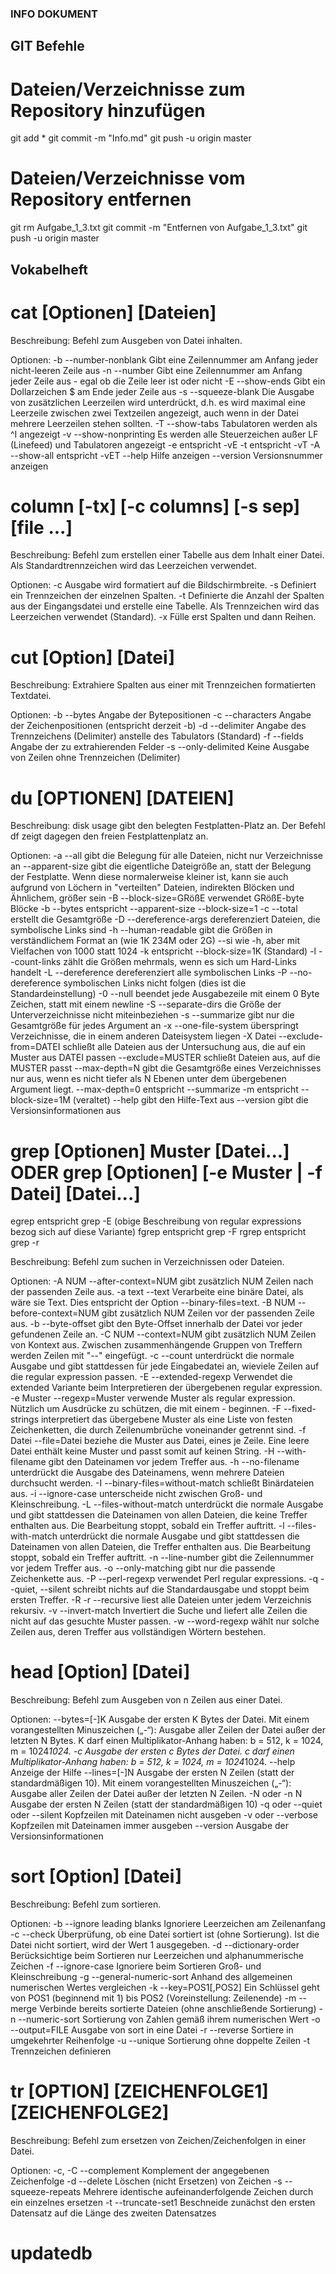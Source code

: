 ### INFO DOKUMENT

## GIT Befehle
# Dateien/Verzeichnisse zum Repository hinzufügen
git add *
git commit -m "Info.md"
git push -u origin master

# Dateien/Verzeichnisse vom Repository entfernen
git rm Aufgabe_1_3.txt
git commit -m "Entfernen von Aufgabe_1_3.txt"
git push -u origin master


## Vokabelheft

# cat [Optionen] [Dateien]
Beschreibung:
  Befehl zum Ausgeben von Datei inhalten.

Optionen:
    -b --number-nonblank	Gibt eine Zeilennummer am Anfang jeder nicht-leeren Zeile aus
    -n --number			Gibt eine Zeilennummer am Anfang jeder Zeile aus - egal ob die Zeile leer ist oder nicht
    -E --show-ends		Gibt ein Dollarzeichen $ am Ende jeder Zeile aus
    -s --squeeze-blank		Die Ausgabe von zusätzlichen Leerzeilen wird unterdrückt, d.h. es wird maximal eine Leerzeile zwischen zwei Textzeilen angezeigt, auch wenn in der Datei mehrere Leerzeilen stehen sollten.
    -T --show-tabs		Tabulatoren werden als ^I angezeigt
    -v --show-nonprinting	Es werden alle Steuerzeichen außer LF (Linefeed) und Tabulatoren angezeigt
    -e				entspricht -vE
    -t				entspricht -vT
    -A --show-all		entspricht -vET
       --help			Hilfe anzeigen
       --version		Versionsnummer anzeigen
       
# column [-tx] [-c columns] [-s sep] [file ...] 
Beschreibung:
  Befehl zum erstellen einer Tabelle aus dem Inhalt einer Datei.
  Als Standardtrennzeichen wird das Leerzeichen verwendet.
 
Optionen:
    -c 		Ausgabe wird formatiert auf die Bildschirmbreite.
    -s 		Definiert ein Trennzeichen der einzelnen Spalten.
    -t 		Definierte die Anzahl der Spalten aus der Eingangsdatei und erstelle eine Tabelle. Als Trennzeichen wird das Leerzeichen verwendet (Standard).
    -x 		Fülle erst Spalten und dann Reihen.

# cut [Option] [Datei]
Beschreibung:
  Extrahiere Spalten aus einer mit Trennzeichen formatierten Textdatei.
  
Optionen:
    -b --bytes			Angabe der Bytepositionen
    -c --characters		Angabe der Zeichenpositionen (entspricht derzeit -b)
    -d --delimiter		Angabe des Trennzeichens (Delimiter) anstelle des Tabulators (Standard)
    -f --fields			Angabe der zu extrahierenden Felder
    -s --only-delimited		Keine Ausgabe von Zeilen ohne Trennzeichen (Delimiter)

# du [OPTIONEN] [DATEIEN]
Beschreibung:
  disk usage gibt den belegten Festplatten-Platz an. 
  Der Befehl df zeigt dagegen den freien Festplattenplatz an.

Optionen:
    -a 		--all 			gibt die Belegung für alle Dateien, nicht nur Verzeichnisse an
		--apparent-size 	gibt die eigentliche Dateigröße an, statt der Belegung der Festplatte. Wenn diese normalerweise kleiner ist, kann sie auch aufgrund von Löchern in "verteilten" Dateien, indirekten Blöcken und Ähnlichem, größer sein
    -B 		--block-size=GRößE 	verwendet GRößE-byte Blöcke
    -b 		--bytes 		entspricht --apparent-size --block-size=1
    -c 		--total 		erstellt die Gesamtgröße
    -D 		--dereference-args 	dereferenziert Dateien, die symbolische Links sind
    -h 		--human-readable 	gibt die Größen in verständlichem Format an (wie 1K 234M oder 2G)
		--si 			wie -h, aber mit Vielfachen von 1000 statt 1024
    -k 					entspricht --block-size=1K (Standard)
    -l 		--count-links 		zählt die Größen mehrmals, wenn es sich um Hard-Links handelt
    -L 		--dereference 		dereferenziert alle symbolischen Links
    -P 		--no-dereference 	symbolischen Links nicht folgen (dies ist die Standardeinstellung)
    -0 		--null 			beendet jede Ausgabezeile mit einem 0 Byte Zeichen, statt mit einem newline
    -S 		--separate-dirs 	die Größe der Unterverzeichnisse nicht miteinbeziehen
    -s 		--summarize 		gibt nur die Gesamtgröße für jedes Argument an
    -x 		--one-file-system 	überspringt Verzeichnisse, die in einem anderen Dateisystem liegen
    -X Datei 	--exclude-from=DATEI 	schließt alle Dateien aus der Untersuchung aus, die auf ein Muster aus DATEI passen
		--exclude=MUSTER 	schließt Dateien aus, auf die MUSTER passt
		--max-depth=N 		gibt die Gesamtgröße eines Verzeichnisses nur aus, wenn es nicht tiefer als N Ebenen unter dem übergebenen Argument liegt. --max-depth=0 entspricht --summarize
    -m 					entspricht --block-size=1M (veraltet)
		--help 			gibt den Hilfe-Text aus
		--version 		gibt die Versionsinformationen aus

# grep [Optionen] Muster [Datei...] ODER grep [Optionen] [-e Muster | -f Datei] [Datei...]
  egrep entspricht grep -E (obige Beschreibung von regular expressions bezog sich auf diese Variante)
  fgrep entspricht grep -F
  rgrep entspricht grep -r 

Beschreibung:
  Befehl zum suchen in Verzeichnissen oder Dateien.

Optionen:
    -A NUM 	--after-context=NUM 	gibt zusätzlich NUM Zeilen nach der passenden Zeile aus.
    -a text 	--text 			Verarbeite eine binäre Datei, als wäre sie Text. Dies entspricht der Option --binary-files=text.
    -B NUM 	--before-context=NUM 	gibt zusätzlich NUM Zeilen vor der passenden Zeile aus.
    -b 		--byte-offset 		gibt den Byte-Offset innerhalb der Datei vor jeder gefundenen Zeile an.
    -C NUM 	--context=NUM 		gibt zusätzlich NUM Zeilen von Kontext aus. Zwischen zusammenhängende Gruppen von Treffern werden Zeilen mit "--" eingefügt.
    -c 		--count 	 	unterdrückt die normale Ausgabe und gibt stattdessen für jede Eingabedatei an, wieviele Zeilen auf die regular expression passen.
    -E 		--extended-regexp 	Verwendet die extended Variante beim Interpretieren der übergebenen regular expression.
    -e Muster 	--regexp=Muster 	verwende Muster als regular expression. Nützlich um Ausdrücke zu schützen, die mit einem - beginnen.
    -F 		--fixed-strings 	interpretiert das übergebene Muster als eine Liste von festen Zeichenketten, die durch Zeilenumbrüche voneinander getrennt sind.
    -f Datei 	--file=Datei 		beziehe die Muster aus Datei, eines je Zeile. Eine leere Datei enthält keine Muster und passt somit auf keinen String.
    -H 		--with-filename 	gibt den Dateinamen vor jedem Treffer aus.
    -h 		--no-filename 		unterdrückt die Ausgabe des Dateinamens, wenn mehrere Dateien durchsucht werden.
    -I 		--binary-files=without-match 	schließt Binärdateien aus.
    -i 		--ignore-case 		unterscheide nicht zwischen Groß- und Kleinschreibung.
    -L 		--files-without-match 	unterdrückt die normale Ausgabe und gibt stattdessen die Dateinamen von allen Dateien, die keine Treffer enthalten aus. Die Bearbeitung stoppt, sobald ein Treffer auftritt.
    -l 		--files-with-match 	unterdrückt die normale Ausgabe und gibt stattdessen die Dateinamen von allen Dateien, die Treffer enthalten aus. Die Bearbeitung stoppt, sobald ein Treffer auftritt.
    -n 		--line-number 		gibt die Zeilennummer vor jedem Treffer aus.
    -o 		--only-matching 	gibt nur die passende Zeichenkette aus.
    -P 		--perl-regexp 		verwendet Perl regular expressions.
    -q 		--quiet, --silent 	schreibt nichts auf die Standardausgabe und stoppt beim ersten Treffer.
    -R -r 	--recursive 		liest alle Dateien unter jedem Verzeichnis rekursiv.
    -v 		--invert-match 		Invertiert die Suche und liefert alle Zeilen die nicht auf das gesuchte Muster passen.
    -w 		--word-regexp 		wählt nur solche Zeilen aus, deren Treffer aus vollständigen Wörtern bestehen.


# head [Option] [Datei] 
Beschreibung:
  Befehl zum Ausgeben von n Zeilen aus einer Datei.
  
Optionen:
		--bytes=[-]K 		Ausgabe der ersten K Bytes der Datei. Mit einem vorangestellten Minuszeichen („-“): Ausgabe aller Zeilen der Datei außer der letzten N Bytes. K darf einen Multiplikator-Anhang haben: b = 512, k = 1024, m = 1024*1024.
    -c 					Ausgabe der ersten c Bytes der Datei. c darf einen Multiplikator-Anhang haben: b = 512, k = 1024, m = 1024*1024.
		--help 			Anzeige der Hilfe
		--lines=[-]N 		Ausgabe der ersten N Zeilen (statt der standardmäßigen 10). Mit einem vorangestellten Minuszeichen („-“): Ausgabe aller Zeilen der Datei außer der letzten N Zeilen.
    -N oder -n N 			Ausgabe der ersten N Zeilen (statt der standardmäßigen 10)
    -q oder 	--quiet oder --silent 	Kopfzeilen mit Dateinamen nicht ausgeben
    -v oder 	--verbose 		Kopfzeilen mit Dateinamen immer ausgeben
		--version 		Ausgabe der Versionsinformationen 

# sort [Option] [Datei]
Beschreibung:
  Befehl zum sortieren.

Optionen:
    -b --ignore leading blanks	Ignoriere Leerzeichen am Zeilenanfang
    -c --check			Überprüfung, ob eine Datei sortiert ist (ohne Sortierung). Ist die Datei nicht sortiert, wird der Wert 1 ausgegeben.
    -d --dictionary-order	Berücksichtige beim Sortieren nur Leerzeichen und alphanummerische Zeichen
    -f --ignore-case		Ignoriere beim Sortieren Groß- und Kleinschreibung
    -g --general-numeric-sort	Anhand des allgemeinen numerischen Wertes vergleichen
    -k --key=POS1[,POS2]	Ein Schlüssel geht von POS1 (beginnend mit 1) bis POS2 (Voreinstellung: Zeilenende)
    -m --merge			Verbinde bereits sortierte Dateien (ohne anschließende Sortierung)
    -n --numeric-sort 		Sortierung von Zahlen gemäß ihrem numerischen Wert
    -o --output=FILE		Ausgabe von sort in eine Datei
    -r --reverse		Sortiere in umgekehrter Reihenfolge
    -u --unique			Sortierung ohne doppelte Zeilen
    -t				Trennzeichen definieren

# tr [OPTION] [ZEICHENFOLGE1] [ZEICHENFOLGE2]
Beschreibung:
  Befehl zum ersetzen von Zeichen/Zeichenfolgen in einer Datei.

Optionen:
    -c, -C --complement 	Komplement der angegebenen Zeichenfolge
    -d 	   --delete 		Löschen (nicht Ersetzen) von Zeichen
    -s 	   --squeeze-repeats 	Mehrere identische aufeinanderfolgende Zeichen durch ein einzelnes ersetzen
    -t 	   --truncate-set1 	Beschneide zunächst den ersten Datensatz auf die Länge des zweiten Datensatzes

# updatedb



